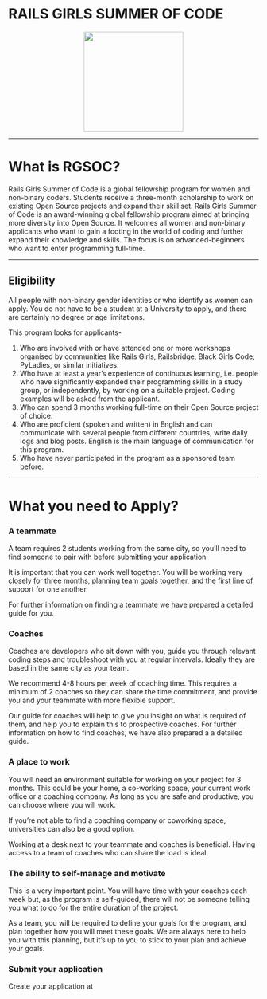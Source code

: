 # RAILS GIRLS SUMMER OF CODE

<p align="center">
     <img width =200 height =200 src="https://user-images.githubusercontent.com/70138703/137576138-ad7262cb-776c-4609-9241-5a3c7af8258b.png" /></p>
 
<hr>
<h1> What is RGSOC?</h1>
<p>Rails Girls Summer of Code is a global fellowship program for women and non-binary coders. Students receive a three-month scholarship to work on existing Open Source projects and expand their skill set.
     Rails Girls Summer of Code is an award-winning global fellowship program aimed at bringing more diversity into Open Source. It welcomes all women and non-binary applicants who want to gain a footing in the world of coding and further expand their knowledge and skills. The focus is on advanced-beginners who want to enter programming full-time.</p>

<hr>
<h2>  Eligibility</h2>
<p>All people with non-binary gender identities or who identify as women can apply. You do not have to be a student at a University to apply, and there are certainly no degree or age limitations.

This program looks for applicants-
<ol>
<li>Who are involved with or have attended one or more workshops organised by communities like Rails Girls, Railsbridge, Black Girls Code, PyLadies, or similar initiatives.</li>
<li>Who have at least a year’s experience of continuous learning, i.e. people who have significantly expanded their programming skills in a study group, or independently, by working on a suitable project. Coding examples will be asked from the applicant.</li>
<li>Who can spend 3 months working full-time on their Open Source project of choice.</li>
<li>Who are proficient (spoken and written) in English and can communicate with several people from different countries, write daily logs and blog posts. English is the main language of communication for this program.</li>
<li>Who have never participated in the program as a sponsored team before.</li>
</ol>

<hr>
<h1>What you need to Apply?</h1>

### A teammate
A team requires 2 students working from the same city, so you’ll need to find someone to pair with before submitting your application.

It is important that you can work well together. You will be working very closely for three months, planning team goals together, and the first line of support for one another.

For further information on finding a teammate we have prepared a detailed guide for you.

### Coaches
Coaches are developers who sit down with you, guide you through relevant coding steps and troubleshoot with you at regular intervals. Ideally they are based in the same city as your team.

We recommend 4-8 hours per week of coaching time. This requires a minimum of 2 coaches so they can share the time commitment, and provide you and your teammate with more flexible support.

Our guide for coaches will help to give you insight on what is required of them, and help you to explain this to prospective coaches. For further information on how to find coaches, we have also prepared a a detailed guide.

### A place to work
You will need an environment suitable for working on your project for 3 months. This could be your home, a co-working space, your current work office or a coaching company. As long as you are safe and productive, you can choose where you will work.

If you’re not able to find a coaching company or coworking space, universities can also be a good option.

Working at a desk next to your teammate and coaches is beneficial. Having access to a team of coaches who can share the load is ideal.

### The ability to self-manage and motivate
This is a very important point. You will have time with your coaches each week but, as the program is self-guided, there will not be someone telling you what to do for the entire duration of the project.

As a team, you will be required to define your goals for the program, and plan together how you will meet these goals. We are always here to help you with this planning, but it’s up to you to stick to your plan and achieve your goals.
<br>
### Submit your application
Create your application at   <a href="https://teams.railsgirlssummerofcode.org/apply" alt= "Rail Girls Summer Of Code "> </a>
